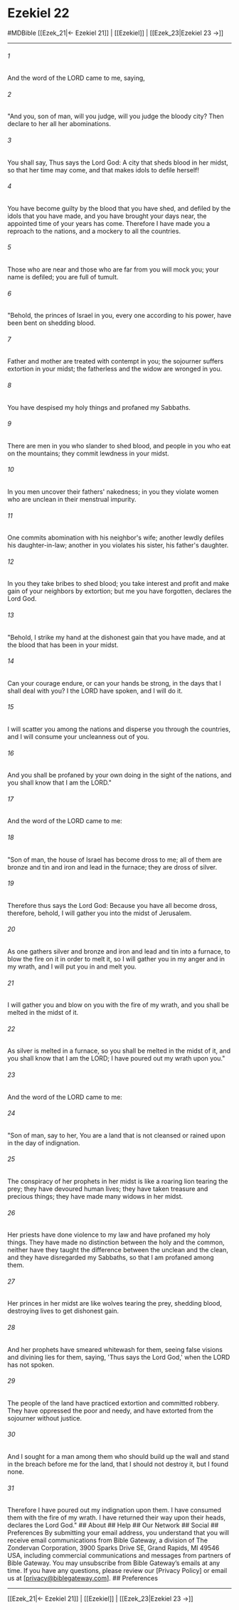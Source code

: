 # Ezekiel 22
#MDBible
[[Ezek_21|← Ezekiel 21]] | [[Ezekiel]] | [[Ezek_23|Ezekiel 23 →]]

***


###### 1 
And the word of the LORD came to me, saying, 

###### 2 
"And you, son of man, will you judge, will you judge the bloody city? Then declare to her all her abominations. 

###### 3 
You shall say, Thus says the Lord God: A city that sheds blood in her midst, so that her time may come, and that makes idols to defile herself! 

###### 4 
You have become guilty by the blood that you have shed, and defiled by the idols that you have made, and you have brought your days near, the appointed time of your years has come. Therefore I have made you a reproach to the nations, and a mockery to all the countries. 

###### 5 
Those who are near and those who are far from you will mock you; your name is defiled; you are full of tumult. 

###### 6 
"Behold, the princes of Israel in you, every one according to his power, have been bent on shedding blood. 

###### 7 
Father and mother are treated with contempt in you; the sojourner suffers extortion in your midst; the fatherless and the widow are wronged in you. 

###### 8 
You have despised my holy things and profaned my Sabbaths. 

###### 9 
There are men in you who slander to shed blood, and people in you who eat on the mountains; they commit lewdness in your midst. 

###### 10 
In you men uncover their fathers' nakedness; in you they violate women who are unclean in their menstrual impurity. 

###### 11 
One commits abomination with his neighbor's wife; another lewdly defiles his daughter-in-law; another in you violates his sister, his father's daughter. 

###### 12 
In you they take bribes to shed blood; you take interest and profit and make gain of your neighbors by extortion; but me you have forgotten, declares the Lord God. 

###### 13 
"Behold, I strike my hand at the dishonest gain that you have made, and at the blood that has been in your midst. 

###### 14 
Can your courage endure, or can your hands be strong, in the days that I shall deal with you? I the LORD have spoken, and I will do it. 

###### 15 
I will scatter you among the nations and disperse you through the countries, and I will consume your uncleanness out of you. 

###### 16 
And you shall be profaned by your own doing in the sight of the nations, and you shall know that I am the LORD." 

###### 17 
And the word of the LORD came to me: 

###### 18 
"Son of man, the house of Israel has become dross to me; all of them are bronze and tin and iron and lead in the furnace; they are dross of silver. 

###### 19 
Therefore thus says the Lord God: Because you have all become dross, therefore, behold, I will gather you into the midst of Jerusalem. 

###### 20 
As one gathers silver and bronze and iron and lead and tin into a furnace, to blow the fire on it in order to melt it, so I will gather you in my anger and in my wrath, and I will put you in and melt you. 

###### 21 
I will gather you and blow on you with the fire of my wrath, and you shall be melted in the midst of it. 

###### 22 
As silver is melted in a furnace, so you shall be melted in the midst of it, and you shall know that I am the LORD; I have poured out my wrath upon you." 

###### 23 
And the word of the LORD came to me: 

###### 24 
"Son of man, say to her, You are a land that is not cleansed or rained upon in the day of indignation. 

###### 25 
The conspiracy of her prophets in her midst is like a roaring lion tearing the prey; they have devoured human lives; they have taken treasure and precious things; they have made many widows in her midst. 

###### 26 
Her priests have done violence to my law and have profaned my holy things. They have made no distinction between the holy and the common, neither have they taught the difference between the unclean and the clean, and they have disregarded my Sabbaths, so that I am profaned among them. 

###### 27 
Her princes in her midst are like wolves tearing the prey, shedding blood, destroying lives to get dishonest gain. 

###### 28 
And her prophets have smeared whitewash for them, seeing false visions and divining lies for them, saying, 'Thus says the Lord God,' when the LORD has not spoken. 

###### 29 
The people of the land have practiced extortion and committed robbery. They have oppressed the poor and needy, and have extorted from the sojourner without justice. 

###### 30 
And I sought for a man among them who should build up the wall and stand in the breach before me for the land, that I should not destroy it, but I found none. 

###### 31 
Therefore I have poured out my indignation upon them. I have consumed them with the fire of my wrath. I have returned their way upon their heads, declares the Lord God." ## About ## Help ## Our Network ## Social ## Preferences By submitting your email address, you understand that you will receive email communications from Bible Gateway, a division of The Zondervan Corporation, 3900 Sparks Drive SE, Grand Rapids, MI 49546 USA, including commercial communications and messages from partners of Bible Gateway. You may unsubscribe from Bible Gateway&rsquo;s emails at any time. If you have any questions, please review our [Privacy Policy] or email us at [privacy@biblegateway.com]. ## Preferences

***

[[Ezek_21|← Ezekiel 21]] | [[Ezekiel]] | [[Ezek_23|Ezekiel 23 →]]
